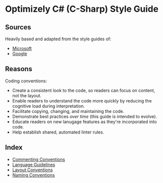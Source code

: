 # Optimizely C# (C-Sharp) Style Guide

## Sources

Heavily based and adapted from the style guides of:
- [Microsoft](https://github.com/dotnet/docs/blob/main/docs/csharp/fundamentals/coding-style/coding-conventions.md)
- [Google](https://github.com/google/styleguide/blob/gh-pages/csharp-style.md)

## Reasons

Coding conventions:

- Create a consistent look to the code, so readers can focus on content, not the layout.
- Enable readers to understand the code more quickly by reducing the cognitive load during interpretation.
- Facilitate copying, changing, and maintaining the code.
- Demonstrate best practices *over time* (this guide is intended to evolve).
- Educate readers on new lanugage features as they're incorporated into code.
- Help establish shared, automated linter rules.

## Index

- [Commenting Conventions](./commenting.md)
- [Language Guidelines](./language.md)
- [Layout Conventions](./layout.md)
- [Naming Conventions](./naming.md)

